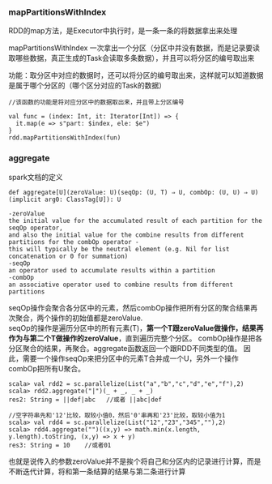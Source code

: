 ### mapPartitionsWithIndex
RDD的map方法，是Executor中执行时，是一条一条的将数据拿出来处理

mapPartitionsWithIndex 一次拿出一个分区（分区中并没有数据，而是记录要读取哪些数据，真正生成的Task会读取多条数据），并且可以将分区的编号取出来

功能：取分区中对应的数据时，还可以将分区的编号取出来，这样就可以知道数据是属于哪个分区的（哪个区分对应的Task的数据）

	//该函数的功能是将对应分区中的数据取出来，并且带上分区编号
	
    val func = (index: Int, it: Iterator[Int]) => {
      it.map(e => s"part: $index, ele: $e")
    }
	rdd.mapPartitionsWithIndex(fun)
  
 ### aggregate
 spark文档的定义
 ```
 def aggregate[U](zeroValue: U)(seqOp: (U, T) ⇒ U, combOp: (U, U) ⇒ U)(implicit arg0: ClassTag[U]): U
 
-zeroValue
the initial value for the accumulated result of each partition for the seqOp operator, 
and also the initial value for the combine results from different partitions for the combOp operator - 
this will typically be the neutral element (e.g. Nil for list concatenation or 0 for summation)
-seqOp
an operator used to accumulate results within a partition
-combOp
an associative operator used to combine results from different partitions
 ```
  seqOp操作会聚合各分区中的元素，然后combOp操作把所有分区的聚合结果再次聚合，两个操作的初始值都是zeroValue.   
  seqOp的操作是遍历分区中的所有元素(T)，**第一个T跟zeroValue做操作，结果再作为与第二个T做操作的zeroValue**，直到遍历完整个分区。
  combOp操作是把各分区聚合的结果，再聚合。aggregate函数返回一个跟RDD不同类型的值。
  因此，需要一个操作seqOp来把分区中的元素T合并成一个U，另外一个操作combOp把所有U聚合。
  ```
  scala> val rdd2 = sc.parallelize(List("a","b","c","d","e","f"),2)
  scala> rdd2.aggregate("|")(_ + _, _ + _)
  res2: String = ||def|abc   //或者 ||abc|def
  
  //空字符串先和'12'比较，取较小值0，然后'0'串再和'23'比较，取较小值为1
  scala> val rdd4 = sc.parallelize(List("12","23","345",""),2)
  scala> rdd4.aggregate("")((x,y) => math.min(x.length, y.length).toString, (x,y) => x + y)
  res3: String = 10    //或者01
  ```
也就是说传入的参数zeroValue并不是挨个将自己和分区内的记录进行计算，而是不断迭代计算，将和第一条结算的结果与第二条进行计算
 
